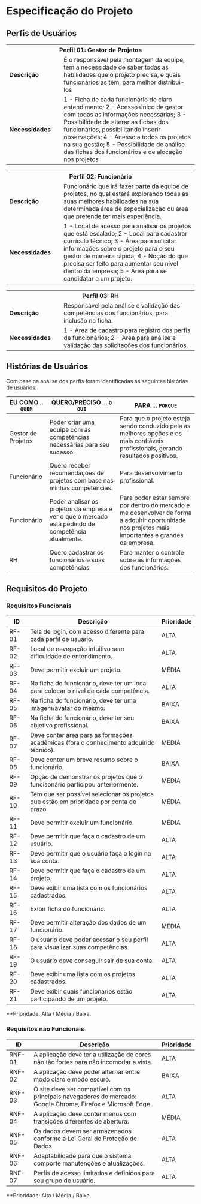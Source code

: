 # Especificação do Projeto

## Perfis de Usuários

<table>
<tbody>
<tr align=center>
<th colspan="2">Perfil 01: Gestor de Projetos </th>
</tr>
<tr>
<td width="150px"><b>Descrição</b></td>
<td width="600px">É o responsável pela montagem da equipe, tem a necessidade de saber todas as habilidades que o projeto precisa, e quais funcionários as têm, para melhor distribui-los</td>
</tr>
<tr>
<td><b>Necessidades</b></td>
<td>1 - Ficha de cada funcionário de claro entendimento; 2 - Acesso único de gestor com todas as informações necessárias; 3 - Possibilidade de alterar as fichas dos funcionários, possibilitando inserir observações; 4 - Acesso a todos os projetos na sua gestão; 5 - Possibilidade de análise das fichas dos funcionários e de alocação nos projetos</td>
</tr>
</tbody>
</table>

<table>
<tbody>
<tr align=center>
<th colspan="2">Perfil 02: Funcionário </th>
</tr>
<tr>
<td width="150px"><b>Descrição</b></td>
<td width="600px">Funcionário que irá fazer parte da equipe de projetos, no qual estará explorando todas as suas melhores habilidades na sua determinada área de especialização ou área que pretende ter mais experiência.</td>
</tr>
<tr>
<td><b>Necessidades</b></td>
<td>1 - Local de acesso para analisar os projetos que está escalado; 2 - Local para cadastrar currículo técnico; 3 - Área para solicitar informações sobre o projeto para o seu gestor de maneira rápida; 4 - Noção do que precisa ser feito para aumentar seu nível dentro da empresa; 5 - Área para se candidatar a um projeto.</td>
</tr>
</tbody>
</table>

<table>
<tbody>
<tr align=center>
<th colspan="2">Perfil 03: RH </th>
</tr>
<tr>
<td width="150px"><b>Descrição</b></td>
<td width="600px">Responsável pela análise e validação das competências dos funcionários, para inclusão na ficha.</td>
</tr>
<tr>
<td><b>Necessidades</b></td>
<td>1 - Área de cadastro para registro dos perfis de funcionários; 2 - Área para análise e validação das solicitações dos funcionários.</td>
</tr>
</tbody>
</table>

## Histórias de Usuários

Com base na análise dos perfis foram identificadas as seguintes histórias de usuários:

|EU COMO... `QUEM`   | QUERO/PRECISO ... `O QUE` |PARA ... `PORQUE`                 |
|--------------------|---------------------------|----------------------------------|
| Gestor de Projetos | Poder criar uma equipe com as competências necessárias para seu sucesso.| Para que o projeto esteja sendo conduzido pela as melhores opções e os mais confiáveis profissionais, gerando resultados positivos. |
| Funcionário | Quero receber recomendações de projetos com base nas minhas competências. | Para desenvolvimento profissional. |
| Funcionário | Poder analisar os projetos da empresa e ver o que o mercado está pedindo de competência atualmente. | Para poder estar sempre por dentro do mercado e me desenvolver de forma a adquirir oportunidade nos projetos mais importantes e grandes da empresa. |
| RH | Quero cadastrar os funcionários e suas competências. | Para manter o controle sobre as informações dos funcionários. |


## Requisitos do Projeto

### Requisitos Funcionais

|ID    | Descrição                | Prioridade |
|--------------------|---------------------------|----------------------------------|
| RF- 01 | Tela de login, com acesso diferente para cada perfil de usuário. | ALTA | 
| RF- 02 | Local de navegação intuitivo sem dificuldade de entendimento. | ALTA | 
| RF- 03 | Deve permitir excluir um projeto. | MÉDIA | 
| RF-04 | Na ficha do funcionário, deve ter um local para colocar o nível de cada competência. | ALTA | 
| RF-05 | Na ficha do funcionário, deve ter uma imagem/avatar do mesmo. | BAIXA | 
| RF-06 | Na ficha do funcionário, deve ter seu objetivo profissional. | BAIXA | 
| RF-07 | Deve conter área para as formações acadêmicas (fora o conhecimento adquirido técnico). | MÉDIA | 
| RF-08 | Deve conter um breve resumo sobre o funcionário. | BAIXA | 
| RF-09 | Opção de demonstrar os projetos que o funcisonário participou anteriormente. | MÉDIA | 
| RF-10 | Tem que ser possível selecionar os projetos que estão em prioridade por conta de prazo. | MÉDIA | 
| RF-11 | Deve permitir excluir um funcionário. | MÉDIA | 
| RF-12 | Deve permitir que faça o cadastro de um usuário. | ALTA | 
| RF-13 | Deve permitir que o usuário faça o login na sua conta. | ALTA | 
| RF-14 | Deve permitir que faça o cadastro de um projeto. | ALTA | 
| RF-15 | Deve exibir uma lista com os funcionários cadastrados. | ALTA | 
| RF-16 | Exibir ficha do funcionário. | ALTA | 
| RF-17 | Deve permitir alteração dos dados de um funcionário. | MÉDIA |
| RF-18 | O usuário deve poder acessar o seu perfil para visualizar suas competências. | ALTA | 
| RF-19 | O usuário deve conseguir sair de sua conta. | ALTA |
| RF-20 | Deve exibir uma lista com os projetos cadastrados. | ALTA |
| RF-21 | Deve exibir quais funcionários estão participando de um projeto. | ALTA |    


**Prioridade: Alta / Média / Baixa. 

### Requisitos não Funcionais

|ID      | Descrição               |Prioridade |
|--------------------|---------------------------|----------------------------------|
| RNF-01 | A aplicação deve ter a utilização de cores não tão fortes para não incomodar a vista. | ALTA | 
| RNF- 02 | A aplicação deve poder alternar entre modo claro e modo escuro. | BAIXA | 
| RNF-03 | O site deve ser compatível com os principais navegadores do mercado: Google Chrome, Firefox e Microsoft Edge. | ALTA | 
| RNF-04 | A aplicação deve conter menus com transições diferentes de abertura. | MÉDIA | 
| RNF-05 | Os dados devem ser armazenados conforme a Lei Geral de Proteção de Dados | ALTA | 
| RNF-06 | Adaptabilidade para que o sistema comporte manutenções e atualizações. | ALTA | 
| RNF-07 | Perfis de acesso limitados e definidos para seu grupo de usuário. | ALTA | 

**Prioridade: Alta / Média / Baixa. 

